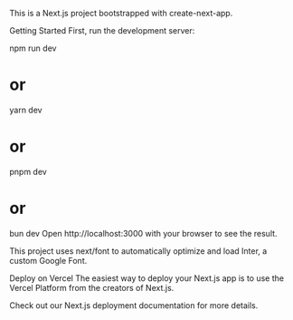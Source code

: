 This is a Next.js project bootstrapped with create-next-app.

Getting Started
First, run the development server:

npm run dev
# or
yarn dev
# or
pnpm dev
# or
bun dev
Open http://localhost:3000 with your browser to see the result.


This project uses next/font to automatically optimize and load Inter, a custom Google Font.

Deploy on Vercel
The easiest way to deploy your Next.js app is to use the Vercel Platform from the creators of Next.js.

Check out our Next.js deployment documentation for more details.

